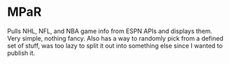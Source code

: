# MPaR

Pulls NHL, NFL, and NBA game info from ESPN APIs and displays them. Very simple, nothing fancy.
Also has a way to randomly pick from a defined set of stuff, was too lazy to split it out into something else since I wanted to publish it.

